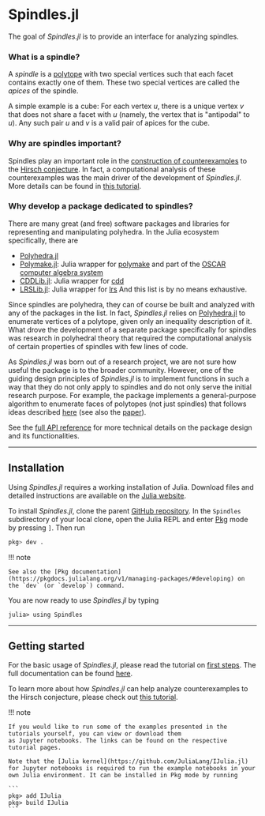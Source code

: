 # Spindles.jl

The goal of *Spindles.jl* is to provide an interface for analyzing spindles.

### What is a spindle?
A *spindle* is a [polytope](https://en.wikipedia.org/wiki/Polytope) with two special vertices such that each facet contains exactly one of them. These two special vertices are called the *apices* of the spindle. 

A simple example is a cube: For each vertex $u$, there is a unique vertex $v$ that does not share a facet with $u$ (namely, the vertex that is "antipodal" to $u$). Any such pair $u$ and $v$ is a valid pair of apices for the cube.

### Why are spindles important?
Spindles play an important role in the [construction of counterexamples](https://arxiv.org/abs/1006.2814) to the [Hirsch conjecture](https://en.wikipedia.org/wiki/Hirsch_conjecture). In fact, a computational analysis of these counterexamples was the main driver of the development of *Spindles.jl*. More details can be found in [this tutorial](@ref "Spindles and the Hirsch conjecture I").

### Why develop a package dedicated to spindles?
There are many great (and free) software packages and libraries for representing and manipulating polyhedra.
In the Julia ecosystem specifically, there are
* [Polyhedra.jl](https://juliapolyhedra.github.io/Polyhedra.jl/)
* [Polymake.jl](https://github.com/oscar-system/Polymake.jl): Julia wrapper for [polymake](https://polymake.org/doku.php) and part of the [OSCAR computer algebra system](https://www.oscar-system.org/)
* [CDDLib.jl](https://github.com/JuliaPolyhedra/CDDLib.jl): Julia wrapper for [cdd](https://people.inf.ethz.ch/fukudak/cdd_home/)
* [LRSLib.jl](https://github.com/JuliaPolyhedra/LRSLib.jl): Julia wrapper for [lrs](https://cgm.cs.mcgill.ca/~avis/C/lrs.html)
And this list is by no means exhaustive.

Since spindles are polyhedra, they can of course be built and analyzed with any of the packages in the list.
In fact, *Spindles.jl* relies on [Polyhedra.jl](https://juliapolyhedra.github.io/Polyhedra.jl/) to enumerate
vertices of a polytope, given only an inequality description of it. 
What drove the development of a separate package specifically for spindles was research in polyhedral theory that required the computational analysis of certain properties of spindles with few lines of code. 

As *Spindles.jl* was born out of a research project,
we are not sure how useful the package is to the broader community. However, one of the guiding design principles
of *Spindles.jl* is to implement functions in such a way that they do not only apply to spindles and do not 
only serve the initial research purpose. For example, the package implements a general-purpose algorithm to enumerate faces of polytopes (not just spindles) that follows ideas described [here](https://sites.google.com/site/christopheweibel/research/hirsch-conjecture) (see also the [paper](https://arxiv.org/pdf/1202.4701)).

See the [full API reference](@ref "Index") for more technical details on the package design and its functionalities.

---

## Installation
Using *Spindles.jl* requires a working installation of Julia. Download files and detailed instructions are available on the [Julia website](https://julialang.org/).

To install *Spindles.jl*, clone the parent [GitHub repository](https://github.com/ma-b/hirsch-walks). In the `Spindles` subdirectory of your local clone, open the Julia REPL and enter [Pkg](https://docs.julialang.org/en/v1/stdlib/Pkg/) mode by pressing `]`. Then run

```julia
pkg> dev .
```

!!! note
    
    See also the [Pkg documentation](https://pkgdocs.julialang.org/v1/managing-packages/#developing) on the `dev` (or `develop`) command.

You are now ready to use *Spindles.jl* by typing
```jldoctest
julia> using Spindles
```

---

## Getting started
For the basic usage of *Spindles.jl*, please read the tutorial on [first steps](@ref "First steps"). 
The full documentation can be found [here](@ref "Index").

To learn more about how *Spindles.jl* can help analyze counterexamples to the Hirsch conjecture, please check out [this tutorial](@ref "Spindles and the Hirsch conjecture I").

!!! note

    If you would like to run some of the examples presented in the tutorials yourself, you can view or download them
    as Jupyter notebooks. The links can be found on the respective tutorial pages.

    Note that the [Julia kernel](https://github.com/JuliaLang/IJulia.jl) for Jupyter notebooks is required to run the example notebooks in your own Julia environment. It can be installed in Pkg mode by running

    ```
    pkg> add IJulia
    pkg> build IJulia
    ```
